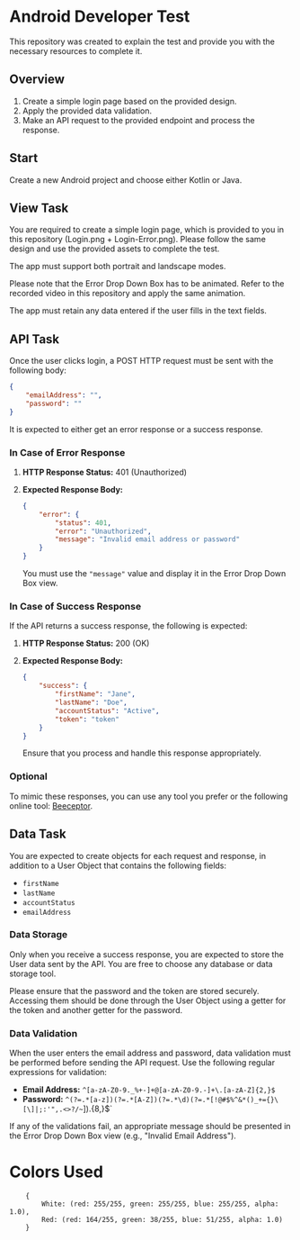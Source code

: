 # Android Developer Test

This repository was created to explain the test and provide you with the necessary resources to complete it.

## Overview
1. Create a simple login page based on the provided design.
2. Apply the provided data validation.
3. Make an API request to the provided endpoint and process the response.

## Start
Create a new Android project and choose either Kotlin or Java.

## View Task
You are required to create a simple login page, which is provided to you in this repository (Login.png + Login-Error.png). Please follow the same design and use the provided assets to complete the test.

The app must support both portrait and landscape modes.

Please note that the Error Drop Down Box has to be animated. Refer to the recorded video in this repository and apply the same animation.

The app must retain any data entered if the user fills in the text fields.

## API Task
Once the user clicks login, a POST HTTP request must be sent with the following body:

```json
{
    "emailAddress": "",
    "password": ""
}
```

It is expected to either get an error response or a success response.

### In Case of Error Response

1. **HTTP Response Status:** 401 (Unauthorized)
2. **Expected Response Body:**

    ```json
    {
        "error": {
            "status": 401,
            "error": "Unauthorized",
            "message": "Invalid email address or password"
        }
    }
    ```

    You must use the `"message"` value and display it in the Error Drop Down Box view.
    
    
### In Case of Success Response

If the API returns a success response, the following is expected:

1. **HTTP Response Status:** 200 (OK)
2. **Expected Response Body:**

    ```json
    {
        "success": {
            "firstName": "Jane",
            "lastName": "Doe",
            "accountStatus": "Active",
            "token": "token"
        }
    }
    ```

    Ensure that you process and handle this response appropriately.


### Optional

To mimic these responses, you can use any tool you prefer or the following online tool: [Beeceptor](https://beeceptor.com).


## Data Task

You are expected to create objects for each request and response, in addition to a User Object that contains the following fields:

- `firstName`
- `lastName`
- `accountStatus`
- `emailAddress`

### Data Storage

Only when you receive a success response, you are expected to store the User data sent by the API. You are free to choose any database or data storage tool.

Please ensure that the password and the token are stored securely. Accessing them should be done through the User Object using a getter for the token and another getter for the password.

### Data Validation

When the user enters the email address and password, data validation must be performed before sending the API request. Use the following regular expressions for validation:

- **Email Address:** `^[a-zA-Z0-9._%+-]+@[a-zA-Z0-9.-]+\.[a-zA-Z]{2,}$`
- **Password:** `^(?=.*[a-z])(?=.*[A-Z])(?=.*\d)(?=.*[!@#$%^&*()_+={}\[\]|;:'",.<>?/~`]).{8,}$`

If any of the validations fail, an appropriate message should be presented in the Error Drop Down Box view (e.g., "Invalid Email Address").



# Colors Used
```
    {
        White: (red: 255/255, green: 255/255, blue: 255/255, alpha: 1.0),
        Red: (red: 164/255, green: 38/255, blue: 51/255, alpha: 1.0)
    }
```

